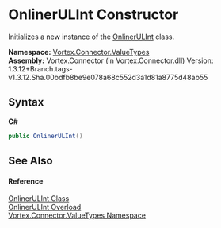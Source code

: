 # OnlinerULInt Constructor 
 

Initializes a new instance of the <a href="T_Vortex_Connector_ValueTypes_OnlinerULInt.md">OnlinerULInt</a> class.

**Namespace:**&nbsp;<a href="N_Vortex_Connector_ValueTypes.md">Vortex.Connector.ValueTypes</a><br />**Assembly:**&nbsp;Vortex.Connector (in Vortex.Connector.dll) Version: 1.3.12+Branch.tags-v1.3.12.Sha.00bdfb8be9e078a68c552d3a1d81a8775d48ab55

## Syntax

**C#**<br />
``` C#
public OnlinerULInt()
```


## See Also


#### Reference
<a href="T_Vortex_Connector_ValueTypes_OnlinerULInt.md">OnlinerULInt Class</a><br /><a href="Overload_Vortex_Connector_ValueTypes_OnlinerULInt__ctor.md">OnlinerULInt Overload</a><br /><a href="N_Vortex_Connector_ValueTypes.md">Vortex.Connector.ValueTypes Namespace</a><br />